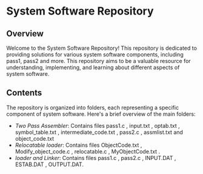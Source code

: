 # System Software Repository

## Overview

Welcome to the System Software Repository! This repository is dedicated to providing solutions for various system software components, including pass1, pass2 and more.
This repository aims to be a valuable resource for understanding, implementing, and learning about different aspects of system software.

## Contents

The repository is organized into folders, each representing a specific component of system software. Here's a brief overview of the main folders:

- *Two Pass Assembler*: Contains  files  pass1.c , input.txt , optab.txt , symbol_table.txt , intermediate_code.txt , pass2.c , assmlist.txt and object_code.txt
- *Relocatable loader*: Contains  files  ObjectCode.txt  , Modify_object_code.c , relocatable.c , MyObjectCode.txt .
- *loader and Linker*: Contains  files  pass1.c  , pass2.c , INPUT.DAT , ESTAB.DAT , OUTPUT.DAT.  
